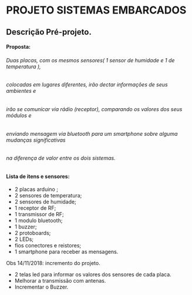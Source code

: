 # PROJETO SISTEMAS EMBARCADOS
## Descrição Pré-projeto.
#### **Proposta**: 
######  *Duas placas, com os mesmos sensores( 1 sensor de humidade e 1 de temperatura ),*
######  *colocadas em lugares diferentes, irão dectar informações de seus ambientes e*
######  *irão se comunicar via rádio (receptor), comparando os valores dos seus módulos e* 
######  *enviando mensagem via bluetooth para um smartphone sobre alguma mudanças significativas*
######  *na diferença de valor entre os dois sistemas.*

#### **Lista de itens e sensores:**
- 2 placas arduino ;
- 2 sensores de temperatura;
- 2 sensores de humidade;
- 1 receptor de RF;
- 1 transmissor de RF;
- 1 modulo bluetooth;
- 1 buzzer;
- 2 protoboards;
- 2 LEDs;
- fios conectores e reistores;
- 1 smartphone para receber as mensagens.

Obs 14/11/2018: incremento do projeto.
- 2 telas led para  informar os valores dos sensores de cada placa.
- Melhorar a transmissão com antenas.
- Incrementar o Buzzer.
